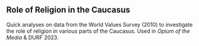 ## Role of Religion in the Caucasus
Quick analyses on data from the World Values Survey (2010) to investigate the role of religion in various parts of the Caucasus.
Used in *Opium of the Media* & DURF 2023.
